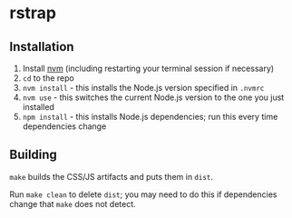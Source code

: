 # rstrap

## Installation

1. Install [nvm](https://github.com/nvm-sh/nvm#installing-and-updating) (including restarting your terminal session if necessary)
2. `cd` to the repo
3. `nvm install` - this installs the Node.js version specified in `.nvmrc`
4. `nvm use` - this switches the current Node.js version to the one you just installed
5. `npm install` - this installs Node.js dependencies; run this every time dependencies change

## Building

`make` builds the CSS/JS artifacts and puts them in `dist`.

Run `make clean` to delete `dist`; you may need to do this if dependencies change that `make` does not detect.

